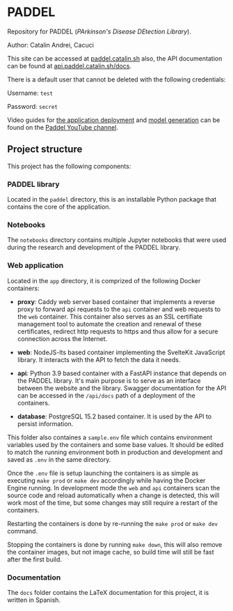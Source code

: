 # PADDEL
Repository for PADDEL (*PArkinson's Disease DEtection Library*).

Author: Catalin Andrei, Cacuci

This site can be accessed at [paddel.catalin.sh](https://paddel.catalin.sh)
also, the API documentation can be found at
[api.paddel.catalin.sh/docs](https://api.paddel.catalin.sh/docs).

There is a default user that cannot be deleted with the following credentials:

Username: `test`

Password: `secret`

Video guides for [the application deployment](https://youtu.be/4BV7TlbiqV4) and
[model generation](https://youtu.be/ttNIr2RnzP0) can be found on the [Paddel
YouTube channel](https://www.youtube.com/@Paddel-us9me).

## Project structure
This project has the following components:

### PADDEL library
Located in the `paddel` directory, this is an installable Python package that
contains the core of the application.

### Notebooks
The `notebooks` directory contains multiple Jupyter notebooks that were used
during the research and development of the PADDEL library.

### Web application
Located in the `app` directory, it is comprized of the following Docker containers:

- **proxy**: Caddy web server based container that implements a reverse proxy to
  forward api requests to the `api` container and web requests to the `web`
  container. This container also serves as an SSL certifiate management tool to
  automate the creation and renewal of these certificates, redirect http
  requests to https and thus allow for a secure connection across the Internet.

- **web**: NodeJS-lts based container implementing the SvelteKit JavaScript
  library. It interacts with the API to fetch the data it needs.

- **api**: Python 3.9 based container with a FastAPI instance that depends on
  the PADDEL library. It's main purpose is to serve as an interface between the
  website and the library. Swagger documentation for the API can be accessed in
  the `/api/docs` path of a deployment of the containers.

- **database**: PostgreSQL 15.2 based container. It is used by the API to
  persist information.

This folder also containes a `sample.env` file which contains environment
variables used by the containers and some base values. It should be edited to
match the running environment both in production and development and saved as
`.env` in the same directory.

Once the `.env` file is setup launching the containers is as simple as executing
`make prod` or `make dev` accordingly while having the Docker Engine running. In
development mode the `web` and `api` containers scan the source code and reload
automatically when a change is detected, this will work most of the time, but
some changes may still require a restart of the containers.

Restarting the containers is done by re-running the `make prod` or `make dev`
command.

Stopping the containers is done by running `make down`, this will also remove
the container images, but not image cache, so build time will still be fast
after the first build.

### Documentation
The `docs` folder contains the LaTeX documentation for this project, it is
written in Spanish.
